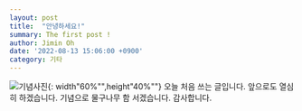 ```yaml
---
layout: post
title:  "안녕하세요!"
summary: The first post !
author: Jimin Oh
date: '2022-08-13 15:06:00 +0900'
category: 기타
---
```

![기념사진](https://user-images.githubusercontent.com/108680244/184476114-191c529a-5b7d-4dd0-98f1-eb422ef0029f.jpg){: width"60%"",height"40%""}
      오늘 처음 쓰는 글입니다. 앞으로도 열심히 하겠습니다.
      기념으로 물구나무 함 서겠습니다.
      감사합니다.
